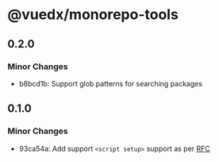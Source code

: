 # @vuedx/monorepo-tools

## 0.2.0

### Minor Changes

- b8bcd1b: Support glob patterns for searching packages

## 0.1.0

### Minor Changes

- 93ca54a: Add support `<script setup>` support as per [RFC](https://github.com/vuejs/rfcs/pull/227)
